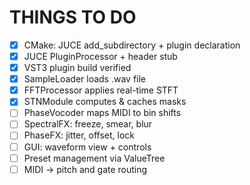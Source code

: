# THINGS TO DO

- [x] CMake: JUCE add_subdirectory + plugin declaration
- [x] JUCE PluginProcessor + header stub
- [x] VST3 plugin build verified
- [x] SampleLoader loads .wav file
- [x] FFTProcessor applies real-time STFT
- [x] STNModule computes & caches masks
- [ ] PhaseVocoder maps MIDI to bin shifts
- [ ] SpectralFX: freeze, smear, blur
- [ ] PhaseFX: jitter, offset, lock
- [ ] GUI: waveform view + controls
- [ ] Preset management via ValueTree
- [ ] MIDI → pitch and gate routing